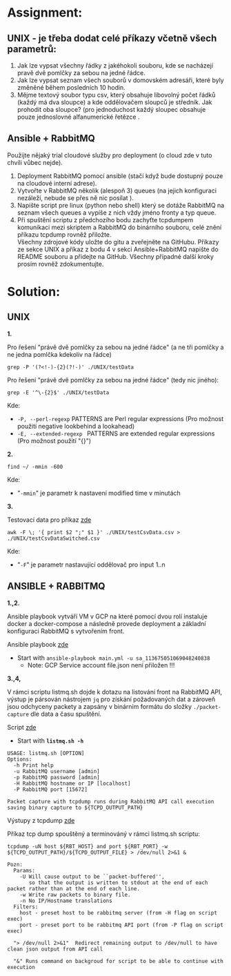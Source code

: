 # Assignment:
## UNIX - je třeba dodat celé příkazy včetně všech parametrů:
1. Jak lze vypsat všechny řádky z jakéhokoli souboru, kde se nacházejí pravě dvě pomlčky za sebou na jedné řádce.
2. Jak lze vypsat seznam všech souborů v domovském adresáři, které byly změněné během  posledních 10 hodin.
3. Mějme textový soubor typu csv, který obsahuje libovolný počet řádků (každý má dva  sloupce) a kde oddělovačem sloupců je středník. Jak prohodit oba sloupce? (pro  jednoduchost každý sloupec obsahuje pouze jednoslovné alfanumerické řetězce .  
## Ansible + RabbitMQ  
   Použijte nějaký trial cloudové služby pro deployment (o cloud zde v tuto chvíli vůbec nejde).
1. Deployment RabbitMQ pomocí ansible (stačí když bude dostupný pouze na cloudové  interní adrese).
2. Vytvořte v RabbitMQ několik (alespoň 3) queues (na jejich konfiguraci nezáleží, nebude se  přes ně nic posílat ).
3. Napište script pre linux (python nebo shell) který se dotáže RabbitMQ na seznam všech  queues a vypíše z nich vždy jméno fronty a typ queue.
4. Při spuštění scriptu z předchozího bodu zachyťte tcpdumpem komunikaci mezi skriptem a  RabbitMQ do binárního souboru, celé znění příkazu tcpdump rovněž přiložte.  
   Všechny zdrojové kódy uložte do gitu a zveřejněte na GitHubu. Příkazy ze sekce UNIX a  příkaz z bodu 4 v sekci Ansible+RabbitMQ napište do README souboru a přidejte na GitHub.  Všechny případné další kroky prosím rovněž zdokumentujte. 



# Solution:
## UNIX
**1.**

Pro řešení "právě dvě pomlčky za sebou na jedné řádce" (a ne tři pomlčky a ne jedna pomlčka kdekoliv na řádce)

`grep -P '(?<!-)-{2}(?!-)' ./UNIX/testData`

Pro řešení "právě dvě pomlčky za sebou na jedné řádce" (tedy nic jiného):

`grep -E '^\-{2}$' ./UNIX/testData`

Kde:
 - `-P, --perl-regexp`  PATTERNS are Perl regular expressions (Pro možnost použití negative lookbehind a lookahead)
 - `-E, --extended-regexp `  PATTERNS are extended regular expressions (Pro možnost použití "{}")

**2.** 

`find ~/ -mmin -600`

Kde: 
 - "`-mmin`" je parametr k nastavení modified time v minutách

**3.** 

Testovací data pro příkaz [zde](https://github.com/3RX0/sv-0001/tree/main/UNIX)

`awk -F \; '{ print $2 ";" $1 }' ./UNIX/testCsvData.csv > ./UNIX/testCsvDataSwitched.csv`

Kde:
 - "`-F`" je parametr nastavující oddělovač pro input $1..$n

## ANSIBLE + RABBITMQ
**1.,2.**

Ansible playbook vytváří VM v GCP na které pomocí dvou rolí instaluje docker a docker-compose a následně provede deployment a základní konfiguraci RabbitMQ s vytvořením front.

Ansible playbook [zde](https://github.com/3RX0/sv-0001/tree/main/ANSIBLE)

- Start with `ansible-playbook main.yml -u sa_113675051069048240838`
  - Note: GCP Service account file.json není přiložen !!! 


**3.,4,**

V rámci scriptu listmq.sh dojde k dotazu na listování front na RabbitMQ API, výstup je pársován nástrojem `jq` pro získání požadovaných dat a zároveň jsou odchyceny packety a zapsány v binárním formátu do složky `./packet-capture` dle data a času spuštění.

Script [zde](https://github.com/3RX0/sv-0001/blob/main/listmq.sh)

- Start with **`listmq.sh -h`**

```
USAGE: listmq.sh [OPTION]
Options:
  -h Print help
  -u RabbitMQ username [admin]
  -p RabbitMQ password [admin]
  -H RabbitMQ hostname or IP [localhost]
  -P RabbitMQ port [15672]

Packet capture with tcpdump runs during RabbitMQ API call execution saving binary capture to ${TCPD_OUTPUT_PATH}
```

Výstupy z tcpdump [zde](https://github.com/3RX0/sv-0001/tree/main/packet-capture)

Příkaz tcp dump spouštěný a terminováný v rámci listmq.sh scriptu:
```
tcpdump -uN host ${RBT_HOST} and port ${RBT_PORT} -w ${TCPD_OUTPUT_PATH}/${TCPD_OUTPUT_FILE} > /dev/null 2>&1 &
```
```
Pozn: 
  Params:
    -U Will cause output to be ``packet-buffered'',
       so that the output is written to stdout at the end of each packet rather than at the end of each line.
    -w Write raw packets to binary file.
    -n No IP/Hostname translations
  Filters:
    host - preset host to be rabbitmq server (from -H flag on script exec)
    port - preset port to be rabbitmq API port (from -P flag on script exec)
  
  "> /dev/null 2>&1"  Redirect remaining output to /dev/null to have clean json output from API call
  
  "&" Runs command on backgroud for script to be able to continue with execution
```